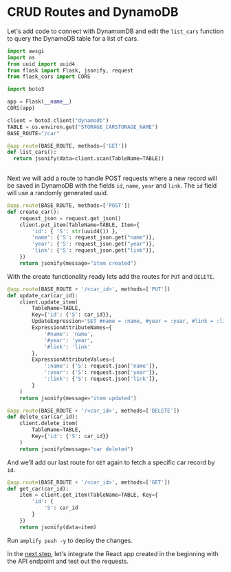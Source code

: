 # CRUD Routes and DynamoDB

Let's add code to connect with DynamomDB and edit the `list_cars` function to query the DynamoDB table for a list of cars.

```python
import awsgi
import os
from uuid import uuid4
from flask import Flask, jsonify, request
from flask_cors import CORS

import boto3

app = Flask(__name__)
CORS(app)

client = boto3.client("dynamodb")
TABLE = os.environ.get("STORAGE_CARSTORAGE_NAME")
BASE_ROUTE="/car"

@app.route(BASE_ROUTE, methods=['GET'])
def list_cars():
  return jsonify(data=client.scan(TableName=TABLE))
  
```

Next we will add a route to handle POST requests where a new record will be saved in DynamoDB with the fields `id`, `name`, `year` and `link`. The `id` field will use a randomly generated uuid.

```python
@app.route(BASE_ROUTE, methods=['POST'])
def create_car():
    request_json = request.get_json()
    client.put_item(TableName=TABLE, Item={
        'id': { 'S': str(uuid4()) },
        'name': {'S': request_json.get("name")},
        'year': {'S': request_json.get("year")},
        'link': {'S': request_json.get("link")},
    })
    return jsonify(message="item created")
```

With the create functionality ready lets add the routes for `PUT` and `DELETE`.
```python
@app.route(BASE_ROUTE + '/<car_id>', methods=['PUT'])
def update_car(car_id):
    client.update_item(
        TableName=TABLE,
        Key={'id': {'S': car_id}},
        UpdateExpression='SET #name = :name, #year = :year, #link = :link',
        ExpressionAttributeNames={
            '#name': 'name',
            '#year': 'year',
            '#link': 'link'
        },
        ExpressionAttributeValues={
            ':name': {'S': request.json['name']},
            ':year': {'S': request.json['year']},
            ':link': {'S': request.json['link']},
        }
    )
    return jsonify(message="item updated")

@app.route(BASE_ROUTE + '/<car_id>', methods=['DELETE'])
def delete_car(car_id):
    client.delete_item(
        TableName=TABLE,
        Key={'id': {'S': car_id}}
    )
    return jsonify(message="car deleted")    
```

And we'll add our last route for `GET` again to fetch a specific car record by `id`.

```python
@app.route(BASE_ROUTE + '/<car_id>', methods=['GET'])
def get_car(car_id):
    item = client.get_item(TableName=TABLE, Key={
        'id': {
            'S': car_id
        }
    })
    return jsonify(data=item)
```
Run `amplify push -y` to deploy the changes.


In the [next step](./06-integrate-react-app.md), let's integrate the React app created in the beginning with the API endpoint and test out the requests. 


